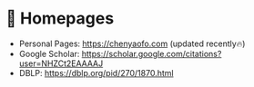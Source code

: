 # 📎 Homepages
- Personal Pages: https://chenyaofo.com (updated recently🔥)
- Google Scholar: https://scholar.google.com/citations?user=NHZCt2EAAAAJ
- DBLP: https://dblp.org/pid/270/1870.html
